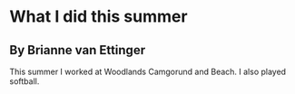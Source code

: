 # What I did this summer 
## By Brianne van Ettinger

This summer I worked at Woodlands Camgorund and Beach. I also played softball. 